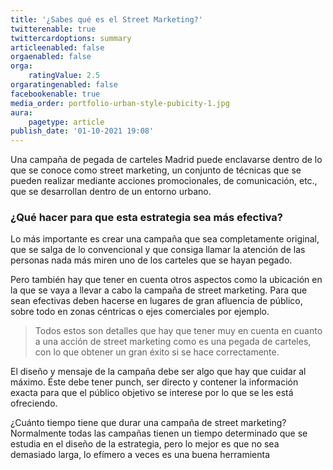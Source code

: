 ```yaml
---
title: '¿Sabes qué es el Street Marketing?'
twitterenable: true
twittercardoptions: summary
articleenabled: false
orgaenabled: false
orga:
    ratingValue: 2.5
orgaratingenabled: false
facebookenable: true
media_order: portfolio-urban-style-pubicity-1.jpg
aura:
    pagetype: article
publish_date: '01-10-2021 19:08'
---
```


Una campaña de pegada de carteles Madrid puede enclavarse dentro de lo que se conoce como street marketing, un conjunto de técnicas que se pueden realizar mediante acciones promocionales, de comunicación, etc., que se desarrollan dentro de un entorno urbano.

### ¿Qué hacer para que esta estrategia sea más efectiva?

Lo más importante es crear una campaña que sea completamente original, que se salga de lo convencional y que consiga llamar la atención de las personas nada más miren uno de los carteles que se hayan pegado.

Pero también hay que tener en cuenta otros aspectos como la ubicación en la que se vaya a llevar a cabo la campaña de street marketing. Para que sean efectivas deben hacerse en lugares de gran afluencia de público, sobre todo en zonas céntricas o ejes comerciales por ejemplo.

> Todos estos son detalles que hay que tener muy en cuenta en cuanto a una acción de street marketing como es una pegada de carteles, con lo que obtener un gran éxito si se hace correctamente.

El diseño y mensaje de la campaña debe ser algo que hay que cuidar al máximo. Éste debe tener punch, ser directo y contener la información exacta para que el público objetivo se interese por lo que se les está ofreciendo.

¿Cuánto tiempo tiene que durar una campaña de street marketing? Normalmente todas las campañas tienen un tiempo determinado que se estudia en el diseño de la estrategia, pero lo mejor es que no sea demasiado larga, lo efímero a veces es una buena herramienta